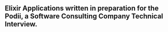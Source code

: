 ## Elixir Applications written in preparation for the Podii, a Software Consulting Company Technical Interview.
